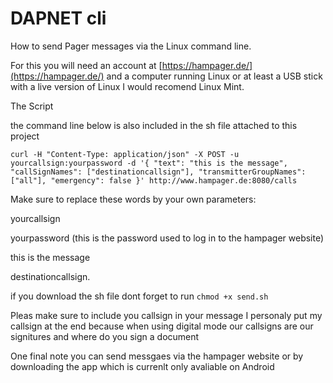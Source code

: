 # DAPNET cli
 How to send Pager messages via the Linux command line.

For this you will need an account at [https://hampager.de/](https://hampager.de/) and a computer running Linux or at least a USB stick with a live version of Linux I would recomend Linux Mint.

The Script

the command line below is also included in the sh file attached to this project

`curl -H "Content-Type: application/json" -X POST -u yourcallsign:yourpassword -d '{ "text": "this is the message", "callSignNames": ["destinationcallsign"], "transmitterGroupNames": ["all"], "emergency": false }' http://www.hampager.de:8080/calls
`

Make sure to replace these words by your own parameters:

yourcallsign

yourpassword (this is the password used to log in to the hampager website)

this is the message

destinationcallsign.


if you download the sh file dont forget to run `chmod +x send.sh`

Pleas make sure to include you callsign in your message I personaly put my callsign at the end because when using digital mode our callsigns are our signitures and where do you sign a document

One final note you can send messgaes via the hampager website or by downloading the app which is currenlt only avaliable on Android


